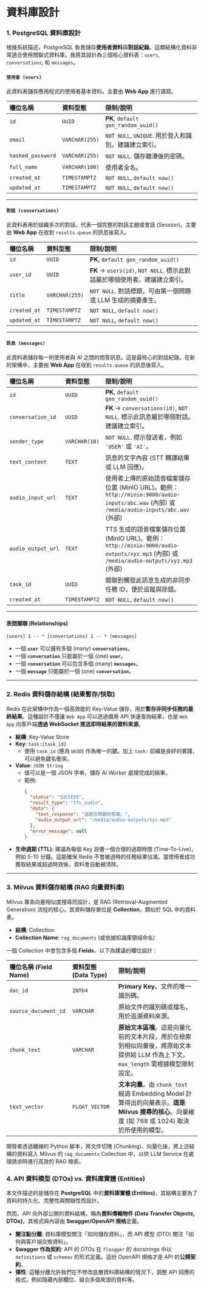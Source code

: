 # 資料庫設計

### 1\. PostgreSQL 資料庫設計

根據系統描述，PostgreSQL 負責儲存**使用者資料**與**對話紀錄**。這類結構化資料非常適合使用關聯式資料庫。我將其設計為三個核心資料表：`users`, `conversations`, 和 `messages`。

#### `使用者 (users)`

此資料表儲存應用程式的使用者基本資料。主要由 **Web App** 進行讀寫。

| 欄位名稱 | 資料型態 | 限制/說明 |
| :--- | :--- | :--- |
| `id` | `UUID` | **PK**, `default gen_random_uuid()` |
| `email` | `VARCHAR(255)` | `NOT NULL`, `UNIQUE`. 用於登入和識別。建議建立索引。 |
| `hashed_password` | `VARCHAR(255)` | `NOT NULL`. 儲存雜湊後的密碼。 |
| `full_name` | `VARCHAR(100)` | 使用者全名。 |
| `created_at` | `TIMESTAMPTZ` | `NOT NULL`, `default now()` |
| `updated_at` | `TIMESTAMPTZ` | `NOT NULL`, `default now()` |

-----

#### `對話 (conversations)`

此資料表用於組織多次的對話，代表一個完整的對話主題或會話 (Session)。主要由 **Web App** 在收到 `results.queue` 的訊息後寫入。

| 欄位名稱 | 資料型態 | 限制/說明 |
| :--- | :--- | :--- |
| `id` | `UUID` | **PK**, `default gen_random_uuid()` |
| `user_id` | `UUID` | **FK** -\> `users(id)`, `NOT NULL`. 標示此對話屬於哪個使用者。建議建立索引。 |
| `title` | `VARCHAR(255)`| `NOT NULL`. 對話標題，可由第一個問題或 LLM 生成的摘要產生。 |
| `created_at` | `TIMESTAMPTZ` | `NOT NULL`, `default now()` |
| `updated_at` | `TIMESTAMPTZ` | `NOT NULL`, `default now()` |

-----

#### `訊息 (messages)`

此資料表儲存每一則使用者與 AI 之間的問答訊息。這是最核心的對話紀錄。在新的架構中，主要由 **Web App** 在收到 `results.queue` 的訊息後寫入。

| 欄位名稱 | 資料型態 | 限制/說明 |
| :--- | :--- | :--- |
| `id` | `UUID` | **PK**, `default gen_random_uuid()` |
| `conversation_id` | `UUID` | **FK** -\> `conversations(id)`, `NOT NULL`. 標示此訊息屬於哪個對話。建議建立索引。 |
| `sender_type` | `VARCHAR(10)` | `NOT NULL`. 標示發送者，例如 `'USER'` 或 `'AI'`。 |
| `text_content` | `TEXT` | 訊息的文字內容 (STT 轉譯結果或 LLM 回應)。 |
| `audio_input_url` | `TEXT` | 使用者上傳的原始語音檔案儲存位置 (MinIO URL)。範例：`http://minio:9000/audio-inputs/abc.wav` (內部) 或 `/media/audio-inputs/abc.wav` (外部) |
| `audio_output_url`| `TEXT` | TTS 生成的語音檔案儲存位置 (MinIO URL)。範例：`http://minio:9000/audio-outputs/xyz.mp3` (內部) 或 `/media/audio-outputs/xyz.mp3` (外部) |
| `task_id` | `UUID` | 關聯到觸發此訊息生成的非同步任務 ID，便於追蹤與除錯。 |
| `created_at` | `TIMESTAMPTZ` | `NOT NULL`, `default now()` |

-----

#### 表間關聯 (Relationships)

```
[users] 1 -- * [conversations] 1 -- * [messages]
```

  - 一個 **`user`** 可以擁有多個 (many) **`conversations`**。
  - 一個 **`conversation`** 只能屬於一個 (one) **`user`**。
  - 一個 **`conversation`** 可以包含多個 (many) **`messages`**。
  - 一個 **`message`** 只能屬於一個 (one) **`conversation`**。

-----

### 2. Redis 資料儲存結構 (結果暫存/快取)

Redis 在此架構中作為一個高效能的 Key-Value 儲存，用於**暫存非同步任務的最終結果**。這種設計不僅讓 `Web App` 可以透過備用 API 快速查詢結果，也是 `Web App` 向客戶端**透過 WebSocket 推送即時結果的資料來源**。

  - **結構**: Key-Value Store
  - **Key**: `task:{task_id}`
      - 使用 `task_id` (應為 `UUID`) 作為唯一的鍵。加上 `task:` 前綴是良好的實踐，可以避免鍵名衝突。
  - **Value**: `JSON String`
      - 值可以是一個 JSON 字串，儲存 AI Worker 處理完成的結果。
      - 範例:
        ```json
        {
          "status": "SUCCESS",
          "result_type": "tts_audio",
          "data": {
            "text_response": "這是您問題的答案。",
            "audio_output_url": "/media/audio-outputs/xyz.mp3"
          },
          "error_message": null
        }
        ```
  - **生命週期 (TTL)**: 建議為每個 Key 設置一個合理的過期時間 (Time-To-Live)，例如 5-10 分鐘。這能確保 Redis 不會被過時的任務結果佔滿。當使用者成功獲取結果或超過時效後，資料會自動被清除。

-----

### 3\. Milvus 資料儲存結構 (RAG 向量資料庫)

Milvus 專為向量相似度搜尋而設計，是 RAG (Retrieval-Augmented Generation) 流程的核心。其資料儲存單位是 **Collection**，類似於 SQL 中的資料表。

  - **結構**: Collection
  - **Collection Name**: `rag_documents` (或依據知識庫領域命名)

一個 Collection 中會包含多個 **Fields**，以下為建議的欄位設計：

| 欄位名稱 (Field Name) | 資料型態 (Data Type) | 限制/說明 |
| :--- | :--- | :--- |
| `doc_id` | `INT64` | **Primary Key**。文件的唯一識別碼。 |
| `source_document_id`| `VARCHAR` | 原始文件的識別碼或檔名，用於追溯資料來源。 |
| `chunk_text` | `VARCHAR` | **原始文本區塊**。這是向量化前的文本片段，用於在檢索到相似向量後，將原始文本提供給 LLM 作為上下文。`max_length` 需根據模型限制設定。 |
| `text_vector` | `FLOAT_VECTOR` | **文本向量**。由 `chunk_text` 經過 Embedding Model 計算得出的向量表示。**這是 Milvus 搜尋的核心**。向量維度 (如 768 或 1024) 取決於所使用的模型。 |

開發者透過離線的 Python 腳本，將文件切塊 (Chunking)、向量化後，將上述結構的資料寫入 Milvus 的 `rag_documents` Collection 中，以供 LLM Service 在處理請求時進行高效的 RAG 檢索。

### 4. API 資料模型 (DTOs) vs. 資料庫實體 (Entities)

本文件描述的是儲存在 **PostgreSQL** 中的**資料庫實體 (Entities)**，其結構主要為了資料的持久化、完整性與關聯性而設計。

然而，API 向外部公開的資料結構，稱為**資料傳輸物件 (Data Transfer Objects, DTOs)**，其格式與內容由 **Swagger/OpenAPI 規格**定義。

- **關注點分離**: 資料庫模型關注「如何儲存資料」，而 API 模型 (DTO) 關注「如何與客戶端交換資料」。
- **Swagger 作為契約**: API 的 DTOs 在 `flasgger` 的 docstrings 中以 `definitions` 或 `schemas` 的形式定義。這份 OpenAPI 規格才是 API 的**公開契約**。
- **彈性**: 這種分離允許我們在不修改底層資料庫結構的情況下，調整 API 回應的格式，例如隱藏內部欄位、組合多個來源的資料等。

